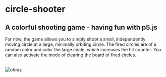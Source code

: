 # circle-shooter
<h2> A colorful shooting game - having fun with p5.js </h2>
For now, the game allows you to simply shoot a small, independently moving circle at a large, minimally orbiting circle. The fired circles are of a random color and color the large circle, which increases the hit counter.
You can also activate the mode of clearing the board of fired circles. <br> <br>

![obraz](https://github.com/Bart-coding/circle-shooter/assets/74357483/38e1a081-785e-4916-859c-f299af497270)
